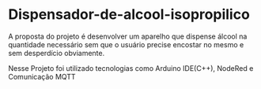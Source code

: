 # Dispensador-de-alcool-isopropilico

A proposta do projeto é desenvolver um aparelho que dispense álcool na quantidade necessário sem que o usuário precise encostar no mesmo e sem desperdício obviamente. 

Nesse Projeto foi utilizado tecnologias como Arduino IDE(C++), NodeRed e Comunicação MQTT
